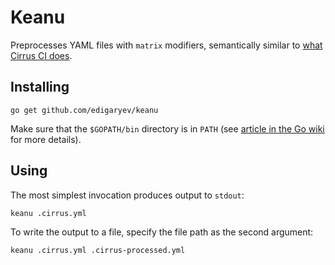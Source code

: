 # Keanu

Preprocesses YAML files with `matrix` modifiers, semantically similar to [what Cirrus CI does](https://cirrus-ci.org/guide/writing-tasks/#matrix-modification).

## Installing

```
go get github.com/edigaryev/keanu
```

Make sure that the `$GOPATH/bin` directory is in `PATH` (see [article in the Go wiki](https://github.com/golang/go/wiki/SettingGOPATH) for more details).

## Using

The most simplest invocation produces output to `stdout`:

```
keanu .cirrus.yml
```

To write the output to a file, specify the file path as the second argument:

```
keanu .cirrus.yml .cirrus-processed.yml
```
